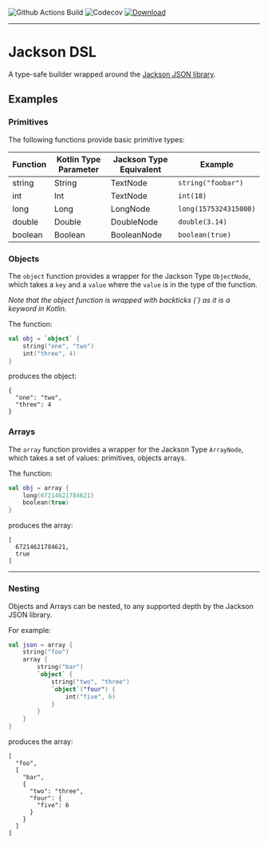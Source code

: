 
![Github Actions Build](https://img.shields.io/github/workflow/status/AlexBroadbent/jackson-dsl/CI)
![Codecov](https://img.shields.io/codecov/c/github/AlexBroadbent/jackson-dsl)
[![Download](https://api.bintray.com/packages/AlexBroadbent/Jackson-DSL/jackson-dsl/images/download.svg)](https://bintray.com/AlexBroadbent/Jackson-DSL/jackson-dsl/_latestVersion)

---

# Jackson DSL


A type-safe builder wrapped around the [Jackson JSON library](https://github.com/FasterXML/jackson).

 

## Examples


### Primitives

The following functions provide basic primitive types:

Function | Kotlin Type Parameter | Jackson Type Equivalent | Example
---|---|---|---
string | String | TextNode | `string("foobar")`  
int | Int | TextNode | `int(18)`  
long | Long | LongNode | `long(1575324315000)`  
double | Double | DoubleNode | `double(3.14)`  
boolean | Boolean | BooleanNode | `boolean(true)`


### Objects

The `object` function provides a wrapper for the Jackson Type `ObjectNode`, which takes a `key` and a `value` where the `value` is in the type of the function.

_Note that the object function is wrapped with backticks (\`) as it is a keyword in Kotlin._ 

The function:

```kotlin
val obj = `object` {
    string("one", "two")
    int("three", 4)
}
```

produces the object:

```json5
{
  "one": "two",
  "three": 4
}
```


### Arrays

The `array` function provides a wrapper for the Jackson Type `ArrayNode`, which takes a set of values: primitives, objects arrays.

The function:

```kotlin
val obj = array {
    long(67214621784621)
    boolean(true)
}
```

produces the array:

```json5
[
  67214621784621,
  true
]
```


---

### Nesting

Objects and Arrays can be nested, to any supported depth by the Jackson JSON library.

For example:

```kotlin
val json = array {
    string("foo")
    array {
        string("bar")
        `object` {
            string("two", "three")
            `object`("four") {
                int("five", 6)
            }
        }
    }
}
```

produces the array:

```json5
[
  "foo",
  [
    "bar",
    {
      "two": "three",
      "four": {
        "five": 6
      }
    }
  ]
]
```
